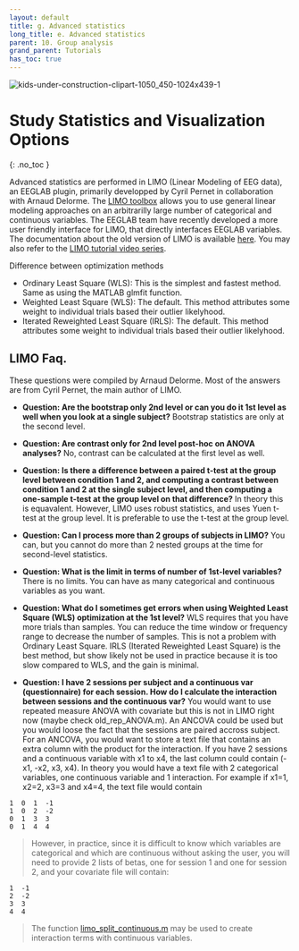 ```yaml
---
layout: default
title: g. Advanced statistics
long_title: e. Advanced statistics
parent: 10. Group analysis
grand_parent: Tutorials 
has_toc: true
---
```


![kids-under-construction-clipart-1050_450-1024x439-1](https://user-images.githubusercontent.com/1872705/190218156-204dee28-4774-4fa6-831b-174d60c93ac5.png)

Study Statistics and Visualization Options
============================================
{: .no_toc }

Advanced statistics are performed in LIMO (Linear Modeling of EEG data), an EEGLAB plugin, primarily developped by Cyril Pernet in collaboration with Arnaud Delorme. 
The [LIMO toolbox](https://limo-eeg-toolbox.github.io/limo_meeg/) allows you to use general linear modeling approaches on an arbitrarilly large 
number of categorical and continuous variables. The EEGLAB team have recently developed a more user friendly interface for LIMO, that directly interfaces EEGLAB variables.
The documentation about the old version of LIMO is available [here](https://github.com/LIMO-EEG-Toolbox/limo_meeg/wiki). You may also refer to the
[LIMO tutorial video series](https://www.youtube.com/embed/videoseries?list=PLXc9qfVbMMN2Vrzte9ul3nrrG8AgB5OkU).

Difference between optimization methods 
- Ordinary Least Square (WLS): This is the simplest and fastest method. Same as using the MATLAB glmfit function.
- Weighted Least Square (WLS): The default. This method attributes some weight to individual trials based their outlier likelyhood.
- Iterated Reweighted Least Square (IRLS): The default. This method attributes some weight to individual trials based their outlier likelyhood.
 
LIMO Faq.
------
These questions were compiled by Arnaud Delorme. Most of the answers are from Cyril Pernet, the main author of LIMO.

* **Question: Are the bootstrap only 2nd level or can you do it 1st level as well when you look at a single subject?** Bootstrap statistics are only at the second level.

* **Question: Are contrast only for 2nd level post-hoc on ANOVA analyses?** No, contrast can be calculated at the first level as well.

* **Question: Is there a difference between a paired t-test at the group level between condition 1 and 2, and computing a contrast between condition 1 and 2 at the single subject level, and then computing a one-sample t-test at the group level on that difference?** In theory this is equavalent. However, LIMO uses robust statistics, and uses Yuen t-test at the group level. It is preferable to use the t-test at the group level. 

* **Question: Can I process more than 2 groups of subjects in LIMO?** You can, but you cannot do more than 2 nested groups at the time for second-level statistics.

* **Question: What is the limit in terms of number of 1st-level variables?** There is no limits. You can have as many categorical and continuous variables as you want. 

* **Question: What do I sometimes get errors when using Weighted Least Square (WLS) optimization at the 1st level?** WLS requires that you have more trials than samples. You can reduce the time window or frequency range to decrease the number of samples. This is not a problem with Ordinary Least Square. IRLS (Iterated Reweighted Least Square) is the best method, but show likely not be used in practice because it is too slow compared to WLS, and the gain is minimal.

* **Question: I have 2 sessions per subject and a continuous var (questionnaire) for each session. How do I calculate the interaction between sessions and the continuous var?** You would want to use repeated measure ANOVA with covariate but this is not in LIMO right now (maybe check old_rep_ANOVA.m). An ANCOVA could be used but you would loose the fact that the sessions are paired accross subject. For an ANCOVA, you would want to store a text file that contains an extra column with the product for the interaction. If you have 2 sessions and a continuous variable with x1 to x4, the last column could contain (-x1, -x2, x3, x4). In theory you would have a text file with 2 categorical variables, one continuous variable and 1 interaction. For example if x1=1, x2=2, x3=3 and x4=4, the text file would contain
```
1  0  1  -1
1  0  2  -2
0  1  3  3
0  1  4  4
```
> However, in practice, since it is difficult to know which variables are categorical and which are continuous without asking the user, you will need to provide 2 lists of betas, one for session 1 and one for session 2, and your covariate file will contain:
```
1  -1
2  -2
3  3
4  4
```

> The function [limo_split_continuous.m](https://github.com/LIMO-EEG-Toolbox/limo_tools/blob/master/limo_split_continuous.m) may be used to create interaction terms with continuous variables.


